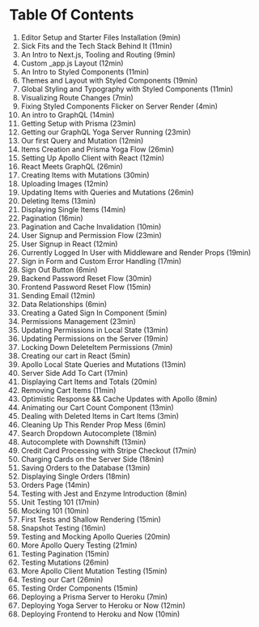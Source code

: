 # Table Of Contents

1. Editor Setup and Starter Files Installation (9min)
2. Sick Fits and the Tech Stack Behind It (11min)
3. An Intro to Next.js, Tooling and Routing (9min)
4. Custom _app.js Layout (12min)
5. An Intro to Styled Components (11min)
6. Themes and Layout with Styled Components (19min)
7. Global Styling and Typography with Styled Components (11min)
8. Visualizing Route Changes (7min)
9. Fixing Styled Components Flicker on Server Render (4min)
10. An intro to GraphQL (14min)<!-- 107 -->
1.  Getting Setup with Prisma (23min)
2.  Getting our GraphQL Yoga Server Running (23min)
3.  Our first Query and Mutation (12min)
4.  Items Creation and Prisma Yoga Flow (26min)
5.  Setting Up Apollo Client with React (12min)
6.  React Meets GraphQL (26min)
7.  Creating Items with Mutations (30min)
8.  Uploading Images (12min)
9.  Updating Items with Queries and Mutations (26min)
10. Deleting Items (13min) <!-- 203 -->
21. Displaying Single Items (14min)
22. Pagination (16min)
23. Pagination and Cache Invalidation (10min)
24. User Signup and Permission Flow (23min)
25. User Signup in React (12min)
26. Currently Logged In User with Middleware and Render Props (19min)
27. Sign in Form and Custom Error Handling (17min)
28. Sign Out Button (6min)
29. Backend Password Reset Flow (30min)
30. Frontend Password Reset Flow (15min) <!-- 162 -->
31. Sending Email (12min)
32. Data Relationships (6min)
33. Creating a Gated Sign In Component (5min)
34. Permissions Management (23min)
35. Updating Permissions in Local State (13min)
36. Updating Permissions on the Server (19min)
37. Locking Down DeleteItem Permissions (7min)
38. Creating our cart in React (5min)
39. Apollo Local State Queries and Mutations (13min)
40. Server Side Add To Cart (17min) <!-- 120 -->
41. Displaying Cart Items and Totals (20min)
42. Removing Cart Items (11min)
43. Optimistic Response && Cache Updates with Apollo (8min)
44. Animating our Cart Count Component (13min)
45. Dealing with Deleted Items in Cart Items (3min)
46. Cleaning Up This Render Prop Mess (6min)
47. Search Dropdown Autocomplete (18min)
48. Autocomplete with Downshift (13min)
49. Credit Card Processing with Stripe Checkout (17min)
50. Charging Cards on the Server Side (18min) <!-- 127 -->
51. Saving Orders to the Database (13min)
52. Displaying Single Orders (18min)
53. Orders Page (14min)
54. Testing with Jest and Enzyme Introduction (8min)
55. Unit Testing 101 (17min)
56. Mocking 101 (10min)
57. First Tests and Shallow Rendering (15min)
58. Snapshot Testing (16min)
59. Testing and Mocking Apollo Queries (20min)
60. More Apollo Query Testing (21min)<!-- 153 -->
61. Testing Pagination (15min)
62. Testing Mutations (26min)
63. More Apollo Client Mutation Testing (15min)
64. Testing our Cart (26min)
65. Testing Order Components (15min)
66. Deploying a Prisma Server to Heroku (7min)
67. Deploying Yoga Server to Heroku or Now (12min)
68. Deploying Frontend to Heroku and Now (10min)
<!-- 126 -->
<!-- 998 minutes / 60 =  16.63 ~= 17 hours of footage -->